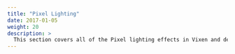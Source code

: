 ```yaml
---
title: "Pixel Lighting"
date: 2017-01-05
weight: 20
description: >
  This section covers all of the Pixel lighting effects in Vixen and details the features and how to use them.
---
```



